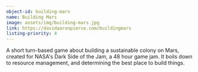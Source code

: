```yaml
---
object-id: building-mars
name: Building Mars
image: assets/img/building-mars.jpg
link: https://davidaaronpierce.com/buildingmars
listing-priority: 4
---
```


A short turn-based game about building a sustainable colony on Mars, created for NASA's Dark Side of the Jam, a 48 hour game jam. It boils down to resource management, and determining the best place to build things.
